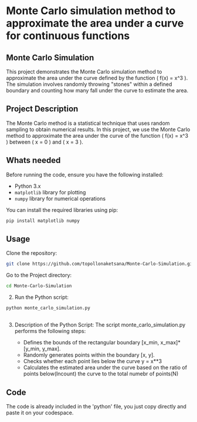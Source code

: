 # Monte Carlo simulation method to approximate the area under a curve for continuous functions

## Monte Carlo Simulation

This project demonstrates the Monte Carlo simulation method to approximate the area under the curve defined by the function \( f(x) = x^3 \). The simulation involves randomly throwing "stones" within a defined boundary and counting how many fall under the curve to estimate the area.


## Project Description

The Monte Carlo method is a statistical technique that uses random sampling to obtain numerical results. In this project, we use the Monte Carlo method to approximate the area under the curve of the function \( f(x) = x^3 \) between \( x = 0 \) and \( x = 3 \).

## Whats needed

Before running the code, ensure you have the following installed:

- Python 3.x
- `matplotlib` library for plotting
- `numpy` library for numerical operations

You can install the required libraries using pip:

```bash
pip install matplotlib numpy
```

##

## Usage
Clone the repository:

```bash
git clone https://github.com/topollonaketsana/Monte-Carlo-Simulation.git
```

Go to the Project directory:

```bash
cd Monte-Carlo-Simulation
```

2. Run the Python script:
```bash
python monte_carlo_simulation.py

```


##

3. Description of the Python Script:
   The script monte_carlo_simulation.py performs the following steps:

   - Defines the bounds of the rectangular boundary [x_min, x_max]*[y_min, y_max].
   - Randomly generates points within the boundary [x, y].
   - Checks whether each point lies below the curve y = x**3
   - Calculates the estimated area under the curve based on the ratio of points below(Incount) the curve to the total numebr of points(N)

## Code
The code is already included in the 'python' file, you just copy directly and paste it on your codespace.


